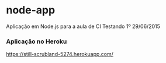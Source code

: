 # node-app
Aplicação em Node.js para a aula de CI
Testando 1º 29/06/2015

### Aplicação no Heroku
https://still-scrubland-5274.herokuapp.com/
